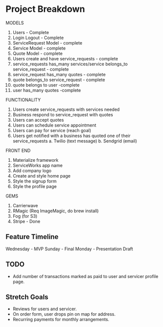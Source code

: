 # Project Breakdown

MODELS
1. Users - Complete
2. Login Logout - Complete
3. ServiceRequest Model - complete
4. Service Model - complete
5. Quote Model - complete
6. Users create and have service_requests - complete
7. service_requests has_many services/service belongs_to service_request - complete
8. service_request has_many quotes - complete
9. quote belongs_to service_request - complete
10. quote belongs to user -complete
11. user has_many quotes -complete

FUNCTIONALITY

1. Users create service_requests with services needed
2. Business respond to service_request with quotes
3. Users can accept quotes
4. Users can schedule service appointment
5. Users can pay for service (reach goal)
6. Users get notified with a business has quoted one of their service_requests
  a. Twilio (text message)
  b. Sendgrid (email)

FRONT END

1. Materialize framework
2. ServiceWorks app name
3. Add company logo
4. Create and style home page
5. Style the signup form
6. Style the profile page

GEMS

1. Carrierwave
2. RMagic (Req ImageMagic, do brew install)
3. Fog (for S3)
4. Stripe - Done

## Feature Timeline
Wednesday - MVP
Sunday - Final
Monday - Presentation Draft


## TODO
- Add number of transactions marked as paid to user and servicer profile page.


## Stretch Goals
- Reviews for users and servicer.
- On order form, user drops pin on map for address.
- Recurring payments for monthly arrangements.